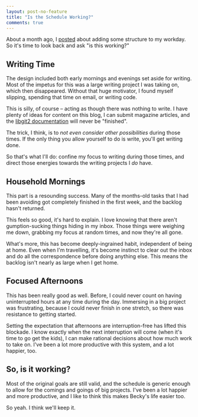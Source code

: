 ```yaml
---
layout: post-no-feature
title: "Is the Schedule Working?"
comments: true
---
```


About a month ago, I [posted][sched] about adding some structure to my workday.
So it's time to look back and ask "is this working?"

[sched]: /2013/09/03/breaking-up-the-day/

## Writing Time

The design included both early mornings and evenings set aside for writing.
Most of the impetus for this was a large writing project I was taking on, which then disappeared.
Without that huge motivator, I found myself slipping, spending that time on email, or writing code.

This is silly, of course – acting as though there was nothing to write.
I have plenty of ideas for content on this blog, I can submit magazine articles, and the [libgit2 documentation](lg2) will never be "finished".

[lg2]: http://libgit2.github.com

The trick, I think, is to *not even consider other possibilities* during those times.
If the only thing you allow yourself to do is write, you'll get writing done.

So that's what I'll do: confine my focus to writing during those times, and direct those energies towards the writing projects I *do* have.

## Household Mornings

This part is a resounding success.
Many of the months-old tasks that I had been avoiding got completely finished in the first week, and the backlog hasn't returned.

This feels so good, it's hard to explain.
I love knowing that there aren't gumption-sucking things hiding in my inbox.
Those things were weighing me down, grabbing my focus at random times, and now they're all gone.

What's more, this has become deeply-ingrained habit, independent of being at home.
Even when I'm travelling, it's become instinct to clear out the inbox and do all the correspondence before doing anything else.
This means the backlog isn't nearly as large when I get home.

## Focused Afternoons

This has been really good as well.
Before, I could never count on having uninterrupted hours at any time during the day.
Immersing in a big project was frustrating, because I could never finish in one stretch, so there was resistance to getting started.

Setting the expectation that afternoons are interruption-free has lifted this blockade.
I know exactly when the next interruption will come (when it's time to go get the kids), I can make rational decisions about how much work to take on.
I've been a lot more productive with this system, and a lot happier, too.

## So, is it working?

Most of the original goals are still valid, and the schedule is generic enough to allow for the comings and goings of big projects.
I've been a lot happier and more productive, and I like to think this makes Becky's life easier too.

So yeah.
I think we'll keep it.
